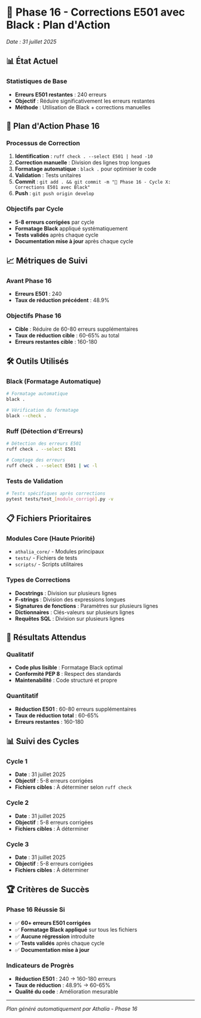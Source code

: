 # 🔧 Phase 16 - Corrections E501 avec Black : Plan d'Action
*Date : 31 juillet 2025*

## 📊 État Actuel

### Statistiques de Base
- **Erreurs E501 restantes** : 240 erreurs
- **Objectif** : Réduire significativement les erreurs restantes
- **Méthode** : Utilisation de Black + corrections manuelles

## 🎯 Plan d'Action Phase 16

### Processus de Correction
1. **Identification** : `ruff check . --select E501 | head -10`
2. **Correction manuelle** : Division des lignes trop longues
3. **Formatage automatique** : `black .` pour optimiser le code
4. **Validation** : Tests unitaires
5. **Commit** : `git add . && git commit -m "🔧 Phase 16 - Cycle X: Corrections E501 avec Black"`
6. **Push** : `git push origin develop`

### Objectifs par Cycle
- **5-8 erreurs corrigées** par cycle
- **Formatage Black** appliqué systématiquement
- **Tests validés** après chaque cycle
- **Documentation mise à jour** après chaque cycle

## 📈 Métriques de Suivi

### Avant Phase 16
- **Erreurs E501** : 240
- **Taux de réduction précédent** : 48.9%

### Objectifs Phase 16
- **Cible** : Réduire de 60-80 erreurs supplémentaires
- **Taux de réduction cible** : 60-65% au total
- **Erreurs restantes cible** : 160-180

## 🛠️ Outils Utilisés

### Black (Formatage Automatique)
```bash
# Formatage automatique
black .

# Vérification du formatage
black --check .
```

### Ruff (Détection d'Erreurs)
```bash
# Détection des erreurs E501
ruff check . --select E501

# Comptage des erreurs
ruff check . --select E501 | wc -l
```

### Tests de Validation
```bash
# Tests spécifiques après corrections
pytest tests/test_[module_corrigé].py -v
```

## 📋 Fichiers Prioritaires

### Modules Core (Haute Priorité)
- `athalia_core/` - Modules principaux
- `tests/` - Fichiers de tests
- `scripts/` - Scripts utilitaires

### Types de Corrections
- **Docstrings** : Division sur plusieurs lignes
- **F-strings** : Division des expressions longues
- **Signatures de fonctions** : Paramètres sur plusieurs lignes
- **Dictionnaires** : Clés-valeurs sur plusieurs lignes
- **Requêtes SQL** : Division sur plusieurs lignes

## 🎯 Résultats Attendus

### Qualitatif
- **Code plus lisible** : Formatage Black optimal
- **Conformité PEP 8** : Respect des standards
- **Maintenabilité** : Code structuré et propre

### Quantitatif
- **Réduction E501** : 60-80 erreurs supplémentaires
- **Taux de réduction total** : 60-65%
- **Erreurs restantes** : 160-180

## 📊 Suivi des Cycles

### Cycle 1
- **Date** : 31 juillet 2025
- **Objectif** : 5-8 erreurs corrigées
- **Fichiers cibles** : À déterminer selon `ruff check`

### Cycle 2
- **Date** : 31 juillet 2025
- **Objectif** : 5-8 erreurs corrigées
- **Fichiers cibles** : À déterminer

### Cycle 3
- **Date** : 31 juillet 2025
- **Objectif** : 5-8 erreurs corrigées
- **Fichiers cibles** : À déterminer

## 🏆 Critères de Succès

### Phase 16 Réussie Si
- ✅ **60+ erreurs E501 corrigées**
- ✅ **Formatage Black appliqué** sur tous les fichiers
- ✅ **Aucune régression** introduite
- ✅ **Tests validés** après chaque cycle
- ✅ **Documentation mise à jour**

### Indicateurs de Progrès
- **Réduction E501** : 240 → 160-180 erreurs
- **Taux de réduction** : 48.9% → 60-65%
- **Qualité du code** : Amélioration mesurable

---
*Plan généré automatiquement par Athalia - Phase 16*

